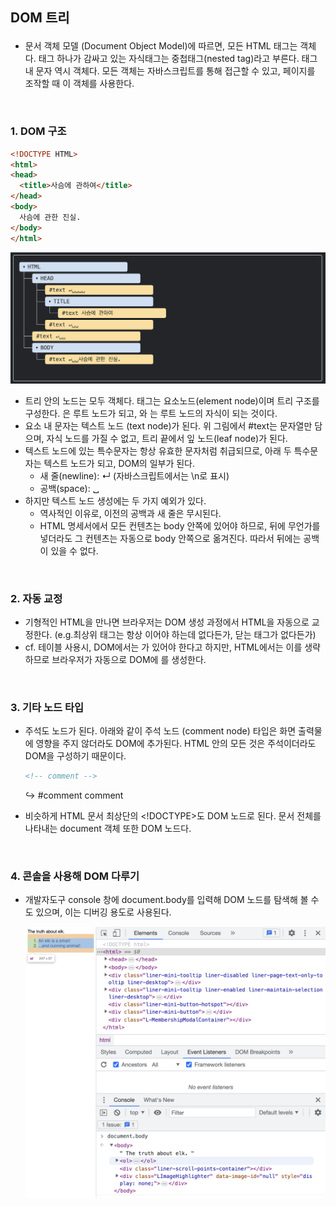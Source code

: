 ## **DOM 트리** <p>
- 문서 객체 모델 (Document Object Model)에 따르면, 모든 HTML 태그는 객체다. 태그 하나가 감싸고 있는 자식태그는 중첩태그(nested tag)라고 부른다. 태그 내 문자 역시 객체다. 모든 객체는 자바스크립트를 통해 접근할 수 있고, 페이지를 조작할 때 이 객체를 사용한다. 

<br/><p>

### **1. DOM 구조** <p>
  ```html
  <!DOCTYPE HTML>
  <html>
  <head>
    <title>사슴에 관하여</title>
  </head>
  <body>
    사슴에 관한 진실.
  </body>
  </html>
  ```
![dom_node.png](../Images/dom_node.png)

- 트리 안의 노드는 모두 객체다. 태그는 요소노드(element node)이며 트리 구조를 구성한다. <html>은 루트 노드가 되고, <head>와 <body>는 루트 노드의 자식이 되는 것이다.
- 요소 내 문자는 텍스트 노드 (text node)가 된다. 위 그림에서 #text는 문자열만 담으며, 자식 노드를 가질 수 없고, 트리 끝에서 잎 노드(leaf node)가 된다. 
- 텍스트 노드에 있는 특수문자는 항상 유효한 문자처럼 취급되므로, 아래 두 특수문자는 텍스트 노드가 되고, DOM의 일부가 된다. 
  - 새 줄(newline): ↵ (자바스크립트에서는 \n로 표시)
  - 공백(space): ␣
- 하지만 텍스트 노드 생성에는 두 가지 예외가 있다.
  - 역사적인 이유로, <head> 이전의 공백과 새 줄은 무시된다.
  - HTML 명세서에서 모든 컨텐츠는 body 안쪽에 있어야 하므로, </body> 뒤에 무언가를 넣더라도 그 컨텐츠는 자동으로 body 안쪽으로 옮겨진다. 따라서 </body> 뒤에는 공백이 있을 수 없다. 

<br/><p>

### **2. 자동 교정** <p>
- 기형적인 HTML을 만나면 브라우저는 DOM 생성 과정에서 HTML을 자동으로 교정한다. (e.g.최상위 태그는 항상 <html>이어야 하는데 없다든가, 닫는 태그가 없다든가)
- cf. 테이블 사용시, DOM에서는 <tbody>가 있어야 한다고 하지만, HTML에서는 이를 생략하므로 브라우저가 자동으로 DOM에 <tbody>를 생성한다. 

<br/><p>

### **3. 기타 노드 타입** <p>
- 주석도 노드가 된다. 아래와 같이 주석 노드 (comment node) 타입은 화면 출력물에 영향을 주지 않더라도 DOM에 추가된다. HTML 안의 모든 것은 주석이더라도 DOM을 구성하기 때문이다.

  ```html
  <!-- comment -->
  ```
  ↪️ #comment comment

- 비슷하게 HTML 문서 최상단의 <!DOCTYPE>도 DOM 노드로 된다. 문서 전체를 나타내는 document 객체 또한 DOM 노드다. 

<br/><p>

### **4. 콘솔을 사용해 DOM 다루기** <p>
- 개발자도구 console 창에 document.body를 입력해 DOM 노드를 탐색해 볼 수도 있으며, 이는 디버깅 용도로 사용된다. 

  ![dom_console.png](../Images/dom_console.png)

<br/><p>


